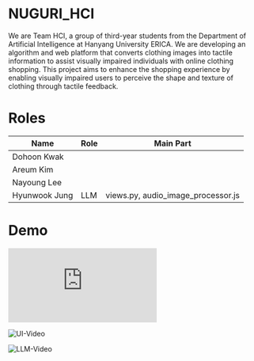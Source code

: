 # NUGURI_HCI
We are Team HCI, a group of third-year students from the Department of Artificial Intelligence at Hanyang University ERICA.
We are developing an algorithm and web platform that converts clothing images into tactile information to assist visually impaired individuals with online clothing shopping. This project aims to enhance the shopping experience by enabling visually impaired users to perceive the shape and texture of clothing through tactile feedback.

# Roles
| Name | Role | Main Part |
|------|------|-----------|
| Dohoon Kwak | | | 
| Areum Kim | | |
| Nayoung Lee | | |
| Hyunwook Jung | LLM | views.py, audio_image_processor.js |

# Demo
![염화수소팀 최종.pdf](https://github.com/user-attachments/files/18155083/default.pdf)

![UI-Video](https://github.com/user-attachments/assets/3b1f9205-275c-4968-a3ed-7352aeb7c1de)

![LLM-Video](https://github.com/user-attachments/assets/20061b7a-6307-4927-88fb-02006780e31d)
